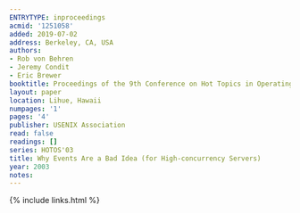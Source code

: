 ```yaml
---
ENTRYTYPE: inproceedings
acmid: '1251058'
added: 2019-07-02
address: Berkeley, CA, USA
authors:
- Rob von Behren
- Jeremy Condit
- Eric Brewer
booktitle: Proceedings of the 9th Conference on Hot Topics in Operating Systems - Volume 9
layout: paper
location: Lihue, Hawaii
numpages: '1'
pages: '4'
publisher: USENIX Association
read: false
readings: []
series: HOTOS'03
title: Why Events Are a Bad Idea (for High-concurrency Servers)
year: 2003
notes:
---
```

{% include links.html %}
